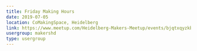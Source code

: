 ```yaml
---
title: Friday Making Hours
date: 2019-07-05
location: CoMakingSpace, Heidelberg
link: https://www.meetup.com/Heidelberg-Makers-Meetup/events/bjqtxqyzkbhb/
usergroup: makershd
type: usergroup
---
```

